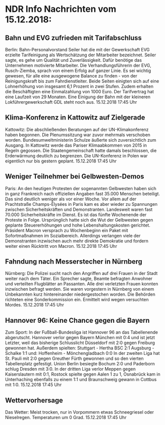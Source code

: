 # NDR Info Nachrichten vom 15.12.2018:


## Bahn und EVG zufrieden mit Tarifabschluss
Berlin: Bahn-Personalvorstand Seiler hat die mit der Gewerkschaft EVG erzielte Tarifeinigung als Wertschätzung der Mitarbeiter bezeichnet. Seiler sagte, es gehe um Qualität und Zuverlässigkeit. Dafür benötige das Unternehmen motivierte Mitarbeiter. Die Verhandlungsführerin der EVG, Rusch-Ziemba, sprach von einem Erfolg auf ganzer Linie. Es sei wichtig gewesen, für alle eine ausgewogene Balance zu finden - von der Reinigungskraft bis zum Fahrdienstleiter. Beide Seiten einigten sich auf eine Lohnerhöhung von insgesamt 6,1 Prozent in zwei Stufen. Zudem erhalten die Beschäftigten eine Einmalzahlung von 1000 Euro. Der Tarifvertrag hat eine Laufzeit von 29 Monaten. Eine Einigung der Bahn mit der kleineren Lokführergewerkschaft GDL steht noch aus. 15.12.2018 17:45 Uhr 

## Klima-Konferenz in Kattowitz auf Zielgerade
Kattowitz: Die abschließenden Beratungen auf der UN-Klimakonferenz haben begonnen. Die Plenumssitzung war zuvor mehrmals verschoben worden. Bundesumweltministerin Schulze äußerte sich  zuversichtlich zum Ausgang. In Kattowitz werde das Pariser Klimaabkommen von 2015 in Regeln gegossen. Die Staatengemeinschaft hatte damals beschlossen, die Erderwärmung deutlich zu begrenzen. Die UN-Konferenz in Polen war eigentlich nur bis gestern geplant. 15.12.2018 17:45 Uhr 

## Weniger Teilnehmer bei Gelbwesten-Demos
Paris: An den heutigen Protesten der sogenannten Gelbwesten haben sich in ganz Frankreich nach offiziellen Angaben fast 35.000 Menschen beteiligt. Das sind deutlich weniger als vor einer Woche. Vor allem auf der Prachtstraße Champs-Élysées in Paris kam es aber wieder zu Spannungen zwischen Sicherheitskräften und Demonstranten. Landesweit waren fast 70.000 Sicherheitskräfte im Dienst. Es ist das fünfte Wochenende der Proteste in Folge. Ursprünglich hatte sich die Wut der Gelbwesten gegen geplante Steuererhöhungen und hohe Lebenshaltungskosten gerichtet. Präsident Macron versprach zu Wochenbeginn ein Paket mit Sofortmaßnahmen im Sozialbereich. Allerdings verlangen viele der Demonstranten inzwischen auch mehr direkte Demokratie und fordern weiter einen Rücktritt von Macron. 15.12.2018 17:45 Uhr 

## Fahndung nach Messerstecher in Nürnberg
Nürnberg: Die Polizei sucht nach den Angriffen auf drei Frauen in der Stadt weiter nach dem Täter. Ein Sprecher sagte, Beamte befragten Anwohner und verteilten Flugblätter an Passanten. Alle drei verletzten Frauen konnten inzwischen befragt werden. Sie waren vorgestern in Nürnberg von einem Unbekannten kurz hintereinander niedergestochen worden. Die Behörden richteten eine Sonderkommission ein. Ermittelt wird wegen versuchten Mordes. 15.12.2018 17:45 Uhr 

## Hannover 96: Keine Chance gegen die Bayern
Zum Sport: In der Fußball-Bundesliga ist Hannover 96 an das Tabellenende abgerutscht. Hannover verlor gegen Bayern München mit 0:4 und ist jetzt Letzter, weil das bisherige Schlusslicht Düsseldorf mit 2:0 gegen Freiburg gewonnen hat. Außerdem spielten:
Stuttgart - Hertha BSC 2:1
Augsburg - Schalke 1:1
und: Hoffenheim - Mönchengladbach 0:0 In der zweiten Liga hat St. Pauli mit 2:0 gegen Greuther Fürth gewonnen und so den vierten Tabellenplatz gefestigt. Union Berlin besiegte Bochum 2:0 und Paderborn schlug Dresden mit 3:0. In der dritten Liga verlor Meppen gegen Kaiserslautern mit 0:1, Rostock spielte gegen Aalen 1 zu 1, Osnabrück kam in Unterhaching ebenfalls zu einem 1:1 und Braunschweig gewann in Cottbus mit 1:0. 15.12.2018 17:45 Uhr 

## Wettervorhersage
Das Wetter:
Meist trocken, nur in Vorpommern etwas Schneegriesel oder Nieselregen. Temperaturen um 0 Grad. 15.12.2018 17:45 Uhr 
